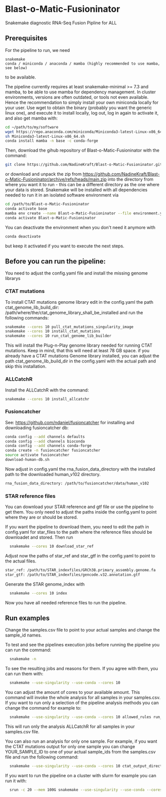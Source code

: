 # Blast-o-Matic-Fusioninator

Snakemake diagnostic RNA-Seq Fusion Pipline for ALL


##  Prerequisites

For the pipeline to run, we need

    snakemake
    conda / miniconda / anaconda / mamba (highly recommended to use mamba, see below)

to be available.

The pipeline currently requires at least snakemake-minimal >= 7.3 and mamba, to be able to use mamba for dependency management.
In cluster environments, versions are often outdated, or tools not even available. Hence the recommendation to simply install your own miniconda locally for your user. Use wget to obtain the binary (probably you want the generic linux one), and execute it to install locally, log out, log in again to activate it, and also get mamba with:
```bash
cd ~/path/to/my/software
wget https://repo.anaconda.com/miniconda/Miniconda3-latest-Linux-x86_64.sh
sh Miniconda3-latest-Linux-x86_64.sh
conda install mamba -n base -c conda-forge
```

Then, download the gihub repository of Blast-o-Matic-Fusioninator with the command: 
```bash
git clone https://github.com/NadineKraft/Blast-o-Matic-Fusioninator.git 
```
or download and unpack the zip from https://github.com/NadineKraft/Blast-o-Matic-Fusioninator/archive/refs/heads/main.zip
into the directory from where you want it to run - this can be a different directory as the one where your data is stored.
Snakemake will be installed with all dependencies needed to run it in an isolated software environment via

```bash
cd /path/to/Blast-o-Matic-Fusioninator
conda activate base
mamba env create --name Blast-o-Matic-Fusioninator --file environment.yaml
conda activate Blast-o-Matic-Fusioninator
```

You can deactivate the environment when you don't need it anymore with 

```bash
conda deactivate 
```
but keep it activated if you want to execute the next steps.

## Before you can run the pipeline:
You need to adjust the config.yaml file and install the missing genome librarys

### CTAT mutations

To install CTAT mutations genome library edit in the config.yaml the path ctat_genome_lib_build_dir: /path/where/the/ctat_genome_library_shall_be_installed  and run the following commands:
```bash
snakemake --cores 10 pull_ctat_mutations_singularity_image
snakemake --cores 10 install_ctat_mutations
snakemake --cores 10 run_ctat_genome_lib_builder
```
This will install the Plug-n-Play genome library needed for running CTAT mutations. Keep in mind, that this will need at least 78 GB space. 
if you already have a CTAT mutations Genome library installed, you can adjust the path ctat_genome_lib_build_dir in the config.yaml with the actual path and skip this installation. 

### ALLCatchR
Install the ALLCatchR with the command:
```bash
snakemake --cores 10 install_allcatchr
```

### Fusioncatcher
See: https://github.com/ndaniel/fusioncatcher for installing and downloading fusioncatcher db:
```bash
conda config --add channels defaults
conda config --add channels bioconda
conda config --add channels conda-forge
conda create -n fusioncatcher fusioncatcher
source activate fusioncatcher
download-human-db.sh
```
Now adjust in config.yaml the rna_fusion_data_directory with the installed path to the downloaded human_v102 directory.
```bash
rna_fusion_data_directory: /path/to/fusioncatcher/data/human_v102
```

### STAR reference files
You can download your STAR reference and gtf file or use the pipeline to get them. You only need to adjust the paths inside the config.yaml to point where they are or should be stored.

If you want the pipeline to download them, you need to edit the path in config.yaml for star_files to the path where the reference files should be downloadet and stored.
Then run 

```bash
  snakemake --cores 10 download_star_ref
```

Adjust now the paths of star_ref and star_gtf in the config.yaml to point to the actual files.
```bash
star_ref: /path/to/STAR_indexfiles/GRCh38.primary_assembly.genome.fa
star_gtf: /path/to/STAR_indexfiles/gencode.v32.annotation.gtf
```

Generate the STAR genome_index with

```bash
  snakemake --cores 10 index
```
Now you have all needed reference files to run the pipeline. 


## Run examples
Change the samples.csv file to point to your actual samples and change the sample_id names.

To test and see the pipelines execution jobs before running the pipeline you can run the command:
```bash
  snakemake -n
```
To see the resulting jobs and reasons for them. If you agree with them, you can run
them with:
```bash
  snakemake --use-singularity --use-conda --cores 10 
```
You can adjust the amount of cores to your available amount.
This command will invoke the whole analysis for all samples in your samples.csv.
If you want to run only a selection of the pipeline analysis methods you can change the command for example to:

```bash
  snakemake --use-singularity --use-conda --cores 10 allowed_rules run_allcatchr_on_single_count_files
```
This will run only the analysis ALLCatchR for all samples in your samples.csv file.

You can also run an analysis for only one sample.
For example, if you want the CTAT mutations output for only one sample you can change YOUR_SAMPLE_ID to one of your 
actual sample_ids from the samples.csv file and run the following command:
```bash
  snakemake --use-singularity --use-conda --cores 10 ctat_output_directory/YOUR_SAMPLE_ID
```

If you want to run the pipeline on a cluster with slurm for example you can run it with:
```bash
  srun -c 20 --mem 100G snakemake --use-singularity --use-conda --cores 20 --resources threads=200 -j 20
```
